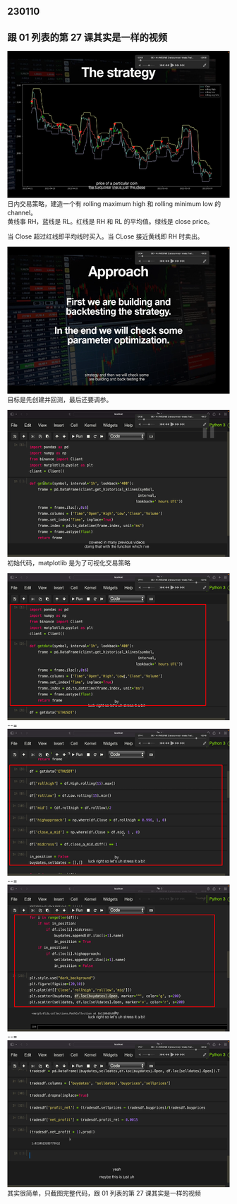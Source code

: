 ## 230110

## 跟 01 列表的第 27 课其实是一样的视频

<img src='./img/2023-01-10-10-16-10.png' height=333px></img>  
日内交易策略，建造一个有 rolling maximum high 和 rolling minimum low 的 channel。  
黄线事 RH，蓝线是 RL。红线是 RH 和 RL 的平均值。绿线是 close price。

当 Close 超过红线即平均线时买入。当 CLose 接近黄线即 RH 时卖出。

<img src='./img/2023-01-10-10-18-57.png' height=333px></img>  
目标是先创建并回测，最后还要调参。

<img src='./img/2023-01-10-10-20-06.png' height=333px></img>  
初始代码，matplotlib 是为了可视化交易策略

<img src='./img/2023-01-10-10-45-18.png' height=333px></img>  
--=  
<img src='./img/2023-01-10-10-44-45.png' height=333px></img>  
--=  
<img src='./img/2023-01-10-10-43-48.png' height=333px></img>  
--=  
<img src='./img/2023-01-10-10-43-03.png' height=333px></img>  
其实很简单，只截图完整代码，跟 01 列表的第 27 课其实是一样的视频
